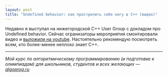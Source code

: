 ```yaml
---
layout: post
title: "Undefined behavior: как прострелить себе ногу в C++ (видео)"
---
```


Недавно я выступал на нижегородской C++ User Group с докладом про Undefined behavior.
Сейчас огранизаторы мероприятия смонтировали видео и
[выложили на youtube](https://www.youtube.com/watch?v=P3Ip3WNxPVg). 
Настоятельно рекомендую посмотреть всем, кто более-менее неплохо знает C++.

----

*Мой курс по алгоритмическому программированию (и подготовке к олимпиадам) для школьников, студентов и всех желающих — [algoprog.ru](http://algoprog.ru)*
